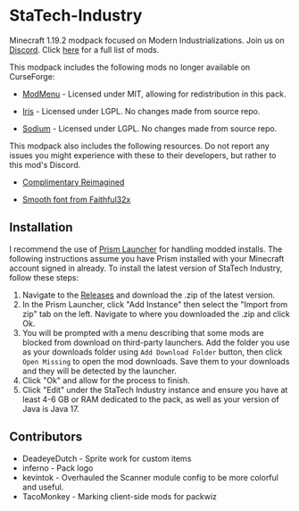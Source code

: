 # StaTech-Industry
Minecraft 1.19.2 modpack focused on Modern Industrializations. Join us on [Discord](https://discord.gg/RDaJEnN3uS). Click [here](https://github.com/TheStaticVoid/StaTech-Industry/blob/main/MODLIST.md) for a full list of mods.

This modpack includes the following mods no longer available on CurseForge: 

- [ModMenu](https://github.com/TerraformersMC/ModMenu) - Licensed under MIT, allowing for redistribution in this pack.

- [Iris](https://github.com/IrisShaders/Iris) - Licensed under LGPL. No changes made from source repo.

- [Sodium](https://github.com/CaffeineMC/sodium-fabric) - Licensed under LGPL. No changes made from source repo.


This modpack also includes the following resources. Do not report any issues you might experience with these to their developers, but rather to this mod's Discord.

- [Complimentary Reimagined](https://github.com/ComplementaryDevelopment/ComplementaryReimagined)

- [Smooth font from Faithful32x](https://github.com/Faithful-Resource-Pack/Faithful-Java-32x)

## Installation
I recommend the use of [Prism Launcher](https://prismlauncher.org/) for handling modded installs. The following instructions assume you have Prism installed with your Minecraft account signed in already. To install the latest version of StaTech Industry, follow these steps:

1. Navigate to the [Releases](https://github.com/TheStaticVoid/StaTech-Industry/releases) and download the .zip of the latest version.
2. In the Prism Launcher, click "Add Instance" then select the "Import from zip" tab on the left. Navigate to where you downloaded the .zip and click Ok.
3. You will be prompted with a menu describing that some mods are blocked from download on third-party launchers. Add the folder you use as your downloads folder using `Add Download Folder` button, then click `Open Missing` to open the mod downloads. Save them to your downloads and they will be detected by the launcher.
4. Click "Ok" and allow for the process to finish. 
5. Click "Edit" under the StaTech Industry instance and ensure you have at least 4-6 GB or RAM dedicated to the pack, as well as your version of Java is Java 17.


## Contributors
- DeadeyeDutch - Sprite work for custom items
- inferno - Pack logo
- kevintok - Overhauled the Scanner module config to be more colorful and useful.
- TacoMonkey - Marking client-side mods for packwiz